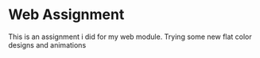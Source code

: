 # Web Assignment
This is an assignment i did for my web module. Trying some new flat color designs and animations

